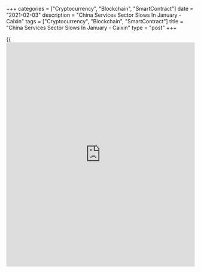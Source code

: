 +++
categories = ["Cryptocurrency", "Blockchain", "SmartContract"]
date = "2021-02-03"
description = "China Services Sector Slows In January - Caixin"
tags = ["Cryptocurrency", "Blockchain", "SmartContract"]
title = "China Services Sector Slows In January - Caixin"
type = "post"
+++

{{<iframe id="large-banner" src="https://www.bounty.group/#slide=24.0" width="100%" height="600" scrolling="no" style="border: 0px solid rgb(216, 221, 230); border-radius: 3px;">}}

The services sector in China continued to expand in January, although at
a slower rate, the latest survey from Caixin showed on Wednesday with a
services PMI Score of 52.0.

That's down from 56.3 in December, although it remains above the boom-
or-bust line of 50 that separates expansion from contraction.

The rate of growth was the softest seen since the current period of
expansion began last May, driven by slower rises in both manufacturing
and services activity. Growth of composite new [business][1] also
weakened during January.

Though strong overall, the rate of expansion was the least marked for
nine months, with both goods producers and service providers noting
slower increases in sales. At the same time, employment at the composite
level grew only slightly, with job creation at services firms offsetting
cuts at manufacturers.

The survey also showed that the composite index fell to 52.2 from 55.8
in December.

For comments and feedback [contact](https://www.playgroundfx.com/contact/): editorial@rtt[news](https://www.letsplayfx.com/blog/forex-news-website/).com

[Economic News][2]

 **What parts of the world are seeing the best (and worst) economic
performances lately? Click[here][3] to check out our [Econ Scorecard][3]
and find out! See up-to-the-moment [ranking](https://www.playgroundfx.com/blog/crypto-exchange-ranking/)s for the best and worst
performers in [GDP][4], [unemployment rate][5], [inflation][6] and much
more.**

   1. www.rtt[news](https://www.letsplayfx.com/blog/forex-news-website/).com/Content/Business.aspx
   2. www.rtt[news](https://www.letsplayfx.com/blog/forex-news-website/).com/Content/EconomicNews.aspx
   3. www.rtt[news](https://www.letsplayfx.com/blog/forex-news-website/).com/economic-scorecard/world-rank/retail-sales/highest-performance.aspx
   4. www.rtt[news](https://www.letsplayfx.com/blog/forex-news-website/).com/economic-scorecard/world-rank/GDP/highest-performance.aspx
   5. www.rtt[news](https://www.letsplayfx.com/blog/forex-news-website/).com/economic-scorecard/world-rank/unemployment-rate/lowest-performance.aspx
   6. www.rtt[news](https://www.letsplayfx.com/blog/forex-news-website/).com/economic-scorecard/world-rank/CPI/highest-performance.aspx